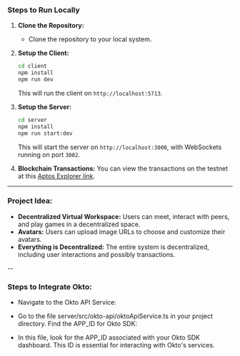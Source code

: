 ### **Steps to Run Locally**

1. **Clone the Repository:**
   - Clone the repository to your local system.

2. **Setup the Client:**
   ```bash
   cd client
   npm install
   npm run dev
   ```
   This will run the client on `http://localhost:5713`.

3. **Setup the Server:**
   ```bash
   cd server
   npm install
   npm run start:dev
   ```
   This will start the server on `http://localhost:3000`, with WebSockets running on port `3002`.

4. **Blockchain Transactions:**
   You can view the transactions on the testnet at this [Aptos Explorer link](https://explorer.aptoslabs.com/account/0x5b3eff8ec600a819a94ab5ae27c2d8cfd1dbc0f58aca6e31c9d5455d3ec6c090?network=testnet).

---

### **Project Idea:**
- **Decentralized Virtual Workspace:** Users can meet, interact with peers, and play games in a decentralized space.
- **Avatars:** Users can upload image URLs to choose and customize their avatars.
- **Everything is Decentralized:** The entire system is decentralized, including user interactions and possibly transactions.

--
### Steps to Integrate Okto:
- Navigate to the Okto API Service:

- Go to the file server/src/okto-api/oktoApiService.ts in your project directory.
Find the APP_ID for Okto SDK:

- In this file, look for the APP_ID associated with your Okto SDK dashboard. This ID is essential for interacting with Okto's services.
